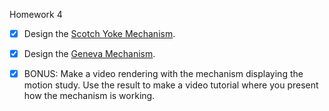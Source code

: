 Homework 4

- [x] Design the [Scotch Yoke Mechanism](https://www.youtube.com/watch?v=HhX-8RyP214).
- [x] Design the [Geneva Mechanism](https://tinyurl.com/y94sx6om).

- [x] BONUS: Make a video rendering with the mechanism displaying the motion study. Use the result to make a video tutorial where you present how the mechanism is working.
